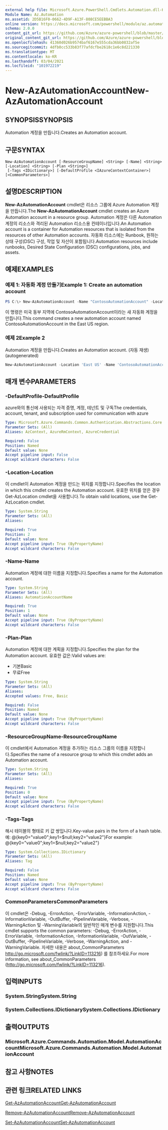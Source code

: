 ```yaml
---
external help file: Microsoft.Azure.PowerShell.Cmdlets.Automation.dll-Help.xml
Module Name: Az.Automation
ms.assetid: 2D5B16F0-0662-4D9F-A13F-808CE5EEBBA3
online version: https://docs.microsoft.com/powershell/module/az.automation/new-azautomationaccount
schema: 2.0.0
content_git_url: https://github.com/Azure/azure-powershell/blob/master/src/Automation/Automation/help/New-AzAutomationAccount.md
original_content_git_url: https://github.com/Azure/azure-powershell/blob/master/src/Automation/Automation/help/New-AzAutomationAccount.md
ms.openlocfilehash: 41360d026b9574baf6167e555cda36bb0832af5e
ms.sourcegitcommit: 4dfb0cc533b83f77afdcfbe2618c1e6c8d221330
ms.translationtype: MT
ms.contentlocale: ko-KR
ms.lasthandoff: 03/04/2021
ms.locfileid: "101972219"
---
```

# <span data-ttu-id="66559-101">New-AzAutomationAccount</span><span class="sxs-lookup"><span data-stu-id="66559-101">New-AzAutomationAccount</span></span>

## <span data-ttu-id="66559-102">SYNOPSIS</span><span class="sxs-lookup"><span data-stu-id="66559-102">SYNOPSIS</span></span>
<span data-ttu-id="66559-103">Automation 계정을 만듭니다.</span><span class="sxs-lookup"><span data-stu-id="66559-103">Creates an Automation account.</span></span>

## <span data-ttu-id="66559-104">구문</span><span class="sxs-lookup"><span data-stu-id="66559-104">SYNTAX</span></span>

```
New-AzAutomationAccount [-ResourceGroupName] <String> [-Name] <String> [-Location] <String> [-Plan <String>]
 [-Tags <IDictionary>] [-DefaultProfile <IAzureContextContainer>] [<CommonParameters>]
```

## <span data-ttu-id="66559-105">설명</span><span class="sxs-lookup"><span data-stu-id="66559-105">DESCRIPTION</span></span>
<span data-ttu-id="66559-106">**New-AzAutomationAccount** cmdlet은 리소스 그룹에 Azure Automation 계정을 만듭니다.</span><span class="sxs-lookup"><span data-stu-id="66559-106">The **New-AzAutomationAccount** cmdlet creates an Azure Automation account in a resource group.</span></span>
<span data-ttu-id="66559-107">Automation 계정은 다른 Automation 계정의 리소스와 격리된 Automation 리소스용 컨테이너입니다.</span><span class="sxs-lookup"><span data-stu-id="66559-107">An Automation account is a container for Automation resources that is isolated from the resources of other Automation accounts.</span></span> <span data-ttu-id="66559-108">자동화 리소스에는 Runbook, 원하는 상태 구성(DSC) 구성, 작업 및 자산이 포함됩니다.</span><span class="sxs-lookup"><span data-stu-id="66559-108">Automation resources include runbooks, Desired State Configuration (DSC) configurations, jobs, and assets.</span></span>

## <span data-ttu-id="66559-109">예제</span><span class="sxs-lookup"><span data-stu-id="66559-109">EXAMPLES</span></span>

### <span data-ttu-id="66559-110">예제 1: 자동화 계정 만들기</span><span class="sxs-lookup"><span data-stu-id="66559-110">Example 1: Create an automation account</span></span>
```powershell
PS C:\> New-AzAutomationAccount -Name "ContosoAutomationAccount" -Location "East US" -ResourceGroupName "ResourceGroup01"
```

<span data-ttu-id="66559-111">이 명령은 미국 동부 지역에 ContosoAutomationAccount이라는 새 자동화 계정을 만듭니다.</span><span class="sxs-lookup"><span data-stu-id="66559-111">This command creates a new automation account named ContosoAutomationAccount in the East US region.</span></span>

### <span data-ttu-id="66559-112">예제 2</span><span class="sxs-lookup"><span data-stu-id="66559-112">Example 2</span></span>

<span data-ttu-id="66559-113">Automation 계정을 만듭니다.</span><span class="sxs-lookup"><span data-stu-id="66559-113">Creates an Automation account.</span></span> <span data-ttu-id="66559-114">(자동 재생)</span><span class="sxs-lookup"><span data-stu-id="66559-114">(autogenerated)</span></span>

<!-- Aladdin Generated Example -->
```powershell
New-AzAutomationAccount -Location 'East US' -Name 'ContosoAutomationAccount' -ResourceGroupName 'ResourceGroup01' -Tags <IDictionary>
```

## <span data-ttu-id="66559-115">매개 변수</span><span class="sxs-lookup"><span data-stu-id="66559-115">PARAMETERS</span></span>

### <span data-ttu-id="66559-116">-DefaultProfile</span><span class="sxs-lookup"><span data-stu-id="66559-116">-DefaultProfile</span></span>
<span data-ttu-id="66559-117">azure와의 통신에 사용되는 자격 증명, 계정, 테넌트 및 구독</span><span class="sxs-lookup"><span data-stu-id="66559-117">The credentials, account, tenant, and subscription used for communication with azure</span></span>

```yaml
Type: Microsoft.Azure.Commands.Common.Authentication.Abstractions.Core.IAzureContextContainer
Parameter Sets: (All)
Aliases: AzContext, AzureRmContext, AzureCredential

Required: False
Position: Named
Default value: None
Accept pipeline input: False
Accept wildcard characters: False
```

### <span data-ttu-id="66559-118">-Location</span><span class="sxs-lookup"><span data-stu-id="66559-118">-Location</span></span>
<span data-ttu-id="66559-119">이 cmdlet이 Automation 계정을 만드는 위치를 지정합니다.</span><span class="sxs-lookup"><span data-stu-id="66559-119">Specifies the location in which this cmdlet creates the Automation account.</span></span>
<span data-ttu-id="66559-120">유효한 위치를 얻은 경우 Get-AzLocation cmdlet을 사용합니다.</span><span class="sxs-lookup"><span data-stu-id="66559-120">To obtain valid locations, use the Get-AzLocation cmdlet.</span></span>

```yaml
Type: System.String
Parameter Sets: (All)
Aliases:

Required: True
Position: 2
Default value: None
Accept pipeline input: True (ByPropertyName)
Accept wildcard characters: False
```

### <span data-ttu-id="66559-121">-Name</span><span class="sxs-lookup"><span data-stu-id="66559-121">-Name</span></span>
<span data-ttu-id="66559-122">Automation 계정에 대한 이름을 지정합니다.</span><span class="sxs-lookup"><span data-stu-id="66559-122">Specifies a name for the Automation account.</span></span>

```yaml
Type: System.String
Parameter Sets: (All)
Aliases: AutomationAccountName

Required: True
Position: 1
Default value: None
Accept pipeline input: True (ByPropertyName)
Accept wildcard characters: False
```

### <span data-ttu-id="66559-123">-Plan</span><span class="sxs-lookup"><span data-stu-id="66559-123">-Plan</span></span>
<span data-ttu-id="66559-124">Automation 계정에 대한 계획을 지정합니다.</span><span class="sxs-lookup"><span data-stu-id="66559-124">Specifies the plan for the Automation account.</span></span>
<span data-ttu-id="66559-125">유효한 값은:</span><span class="sxs-lookup"><span data-stu-id="66559-125">Valid values are:</span></span>
- <span data-ttu-id="66559-126">기본</span><span class="sxs-lookup"><span data-stu-id="66559-126">Basic</span></span>
- <span data-ttu-id="66559-127">무료</span><span class="sxs-lookup"><span data-stu-id="66559-127">Free</span></span>

```yaml
Type: System.String
Parameter Sets: (All)
Aliases:
Accepted values: Free, Basic

Required: False
Position: Named
Default value: None
Accept pipeline input: True (ByPropertyName)
Accept wildcard characters: False
```

### <span data-ttu-id="66559-128">-ResourceGroupName</span><span class="sxs-lookup"><span data-stu-id="66559-128">-ResourceGroupName</span></span>
<span data-ttu-id="66559-129">이 cmdlet에서 Automation 계정을 추가하는 리소스 그룹의 이름을 지정합니다.</span><span class="sxs-lookup"><span data-stu-id="66559-129">Specifies the name of a resource group to which this cmdlet adds an Automation account.</span></span>

```yaml
Type: System.String
Parameter Sets: (All)
Aliases:

Required: True
Position: 0
Default value: None
Accept pipeline input: True (ByPropertyName)
Accept wildcard characters: False
```

### <span data-ttu-id="66559-130">-Tags</span><span class="sxs-lookup"><span data-stu-id="66559-130">-Tags</span></span>
<span data-ttu-id="66559-131">해시 테이블의 형태로 키 값 쌍입니다.</span><span class="sxs-lookup"><span data-stu-id="66559-131">Key-value pairs in the form of a hash table.</span></span> <span data-ttu-id="66559-132">예: @{key0="value0";key1=$null;key2="value2"}</span><span class="sxs-lookup"><span data-stu-id="66559-132">For example: @{key0="value0";key1=$null;key2="value2"}</span></span>

```yaml
Type: System.Collections.IDictionary
Parameter Sets: (All)
Aliases: Tag

Required: False
Position: Named
Default value: None
Accept pipeline input: True (ByPropertyName)
Accept wildcard characters: False
```

### <span data-ttu-id="66559-133">CommonParameters</span><span class="sxs-lookup"><span data-stu-id="66559-133">CommonParameters</span></span>
<span data-ttu-id="66559-134">이 cmdlet은 -Debug, -ErrorAction, -ErrorVariable, -InformationAction, -InformationVariable, -OutBuffer, -PipelineVariable, -Verbose, -WarningAction 및 -WarningVariable의 일반적인 매개 변수를 지원합니다.</span><span class="sxs-lookup"><span data-stu-id="66559-134">This cmdlet supports the common parameters: -Debug, -ErrorAction, -ErrorVariable, -InformationAction, -InformationVariable, -OutVariable, -OutBuffer, -PipelineVariable, -Verbose, -WarningAction, and -WarningVariable.</span></span> <span data-ttu-id="66559-135">자세한 내용은 about_CommonParameters http://go.microsoft.com/fwlink/?LinkID=113216) 를 참조하세요.</span><span class="sxs-lookup"><span data-stu-id="66559-135">For more information, see about_CommonParameters (http://go.microsoft.com/fwlink/?LinkID=113216).</span></span>

## <span data-ttu-id="66559-136">입력</span><span class="sxs-lookup"><span data-stu-id="66559-136">INPUTS</span></span>

### <span data-ttu-id="66559-137">System.String</span><span class="sxs-lookup"><span data-stu-id="66559-137">System.String</span></span>

### <span data-ttu-id="66559-138">System.Collections.IDictionary</span><span class="sxs-lookup"><span data-stu-id="66559-138">System.Collections.IDictionary</span></span>

## <span data-ttu-id="66559-139">출력</span><span class="sxs-lookup"><span data-stu-id="66559-139">OUTPUTS</span></span>

### <span data-ttu-id="66559-140">Microsoft.Azure.Commands.Automation.Model.AutomationAccount</span><span class="sxs-lookup"><span data-stu-id="66559-140">Microsoft.Azure.Commands.Automation.Model.AutomationAccount</span></span>

## <span data-ttu-id="66559-141">참고 사항</span><span class="sxs-lookup"><span data-stu-id="66559-141">NOTES</span></span>

## <span data-ttu-id="66559-142">관련 링크</span><span class="sxs-lookup"><span data-stu-id="66559-142">RELATED LINKS</span></span>

[<span data-ttu-id="66559-143">Get-AzAutomationAccount</span><span class="sxs-lookup"><span data-stu-id="66559-143">Get-AzAutomationAccount</span></span>](./Get-AzAutomationAccount.md)

[<span data-ttu-id="66559-144">Remove-AzAutomationAccount</span><span class="sxs-lookup"><span data-stu-id="66559-144">Remove-AzAutomationAccount</span></span>](./Remove-AzAutomationAccount.md)

[<span data-ttu-id="66559-145">Set-AzAutomationAccount</span><span class="sxs-lookup"><span data-stu-id="66559-145">Set-AzAutomationAccount</span></span>](./Set-AzAutomationAccount.md)
